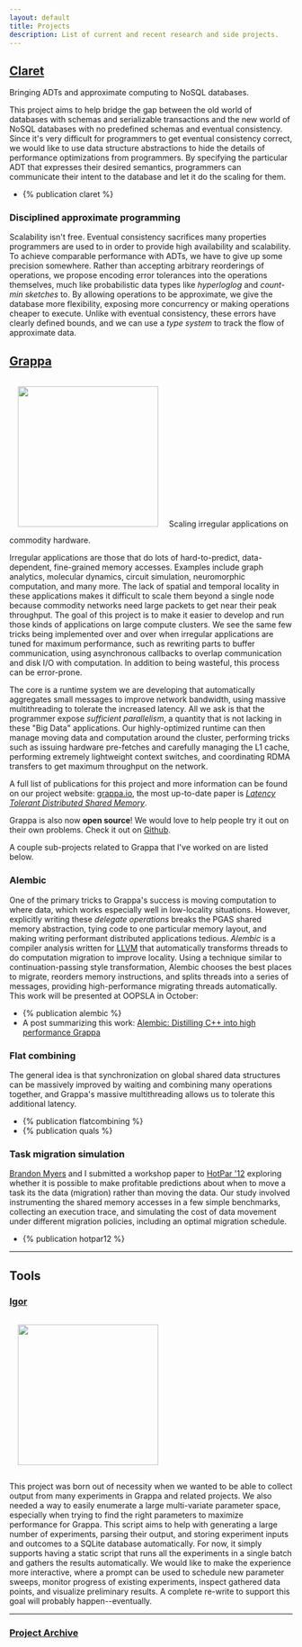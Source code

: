 ```yaml
---
layout: default
title: Projects
description: List of current and recent research and side projects.
---
```


<a name="Claret"></a>
## [Claret](claret.html)
Bringing ADTs and approximate computing to NoSQL databases.

This project aims to help bridge the gap between the old world of databases with schemas and serializable transactions and the new world of NoSQL databases with no predefined schemas and eventual consistency. Since it's very difficult for programmers to get eventual consistency correct, we would like to use data structure abstractions to hide the details of performance optimizations from programmers. By specifying the particular ADT that expresses their desired semantics, programmers can communicate their intent to the database and let it do the scaling for them.

- {% publication claret %}

### Disciplined approximate programming

Scalability isn't free. Eventual consistency sacrifices many properties programmers are used to in order to provide high availability and scalability. To achieve comparable performance with ADTs, we have to give up some precision somewhere. Rather than accepting arbitrary reorderings of operations, we propose encoding error tolerances into the operations themselves, much like probabilistic data types like *hyperloglog* and *count-min sketches* to. By allowing operations to be approximate, we give the database more flexibility, exposing more concurrency or making operations cheaper to execute. Unlike with eventual consistency, these errors have clearly defined bounds, and we can use a *type system* to track the flow of approximate data.


<a name="Grappa"></a>
## [Grappa](http://grappa.io)
<img src="{{site.base}}/img/grappa_logo.svg" class="pull-right" style="width:250px;margin:15px"/>
Scaling irregular applications on commodity hardware.

Irregular applications are those that do lots of hard-to-predict, data-dependent, fine-grained memory accesses. Examples include graph analytics, molecular dynamics, circuit simulation, neuromorphic computation, and many more. The lack of spatial and temporal locality in these applications makes it difficult to scale them beyond a single node because commodity networks need large packets to get near their peak throughput. The goal of this project is to make it easier to develop and run those kinds of applications on large compute clusters. We see the same few tricks being implemented over and over when irregular applications are tuned for maximum performance, such as rewriting parts to buffer communication, using asynchronous callbacks to overlap communication and disk I/O with computation. In addition to being wasteful, this process can be error-prone.

The core is a runtime system we are developing that automatically aggregates small messages to improve network bandwidth, using massive multithreading to tolerate the increased latency. All we ask is that the programmer expose *sufficient parallelism*, a quantity that is not lacking in these "Big Data" applications. Our highly-optimized runtime can then manage moving data and computation around the cluster, performing tricks such as issuing hardware pre-fetches and carefully managing the L1 cache, performing extremely lightweight context switches, and coordinating RDMA transfers to get maximum throughput on the network.

A full list of publications for this project and more information can be found on our project website: [grappa.io](http://grappa.io), the most up-to-date paper is *[Latency Tolerant Distributed Shared Memory](http://sampa.cs.washington.edu/grappa/papers/grappa-tr-14-05-03.pdf)*.

Grappa is also now **open source**! We would love to help people try it out on their own problems. Check it out on [Github](http://github.com/uwsampa/grappa).

A couple sub-projects related to Grappa that I've worked on are listed below.

### Alembic
One of the primary tricks to Grappa's success is moving computation to where data, which works especially well in low-locality situations. However, explicitly writing these *delegate operations* breaks the PGAS shared memory abstraction, tying code to one particular memory layout, and making writing performant distributed applications tedious. *Alembic* is a compiler analysis written for [LLVM](http://llvm.org) that automatically transforms threads to do computation migration to improve locality. Using a technique similar to continuation-passing style transformation, Alembic chooses the best places to migrate, reorders memory instructions, and splits threads into a series of messages, providing high-performance migrating threads automatically. This work will be presented at OOPSLA in October:

- {% publication alembic %}
- A post summarizing this work: [Alembic: Distilling C++ into high performance Grappa]({{site.base}}/posts/alembic-appearing-at-oopsla14.html)

### Flat combining
The general idea is that synchronization on global shared data structures can be massively improved by waiting and combining many operations together, and Grappa's massive multithreading allows us to tolerate this additional latency.

- {% publication flatcombining %}
- {% publication quals %}

### Task migration simulation
[Brandon Myers](http://www.cs.washington.edu/homes/bdmyers/) and I submitted a workshop paper to [HotPar '12](https://www.usenix.org/conference/hotpar12) exploring whether it is possible to make profitable predictions about when to move a task its the data (migration) rather than moving the data. Our study involved instrumenting the shared memory accesses in a few simple benchmarks, collecting an execution trace, and simulating the cost of data movement under different migration policies, including an optimal migration schedule.

- {% publication hotpar12 %}

---

<a name="Igor"></a>
## Tools
### [Igor](http://github.com/bholt/igor)
<img src="{{site.base}}/img/mini-igor.jpg" class="img-thumbnail pull-right" style="width:250px;margin:15px"/>

This project was born out of necessity when we wanted to be able to collect output from many experiments in Grappa and related projects. We also needed a way to easily enumerate a large multi-variate parameter space, especially when trying to find the right parameters to maximize performance for Grappa. This script aims to help with generating a large number of experiments, parsing their output, and storing experiment inputs and outcomes to a SQLite database automatically. For now, it simply supports having a static script that runs all the experiments in a single batch and gathers the results automatically. We would like to make the experience more interactive, where a prompt can be used to schedule new parameter sweeps, monitor progress of existing experiments, inspect gathered data points, and visualize preliminary results. A complete re-write to support this goal will probably happen--eventually.


---

### [Project Archive](old_projects.html)
